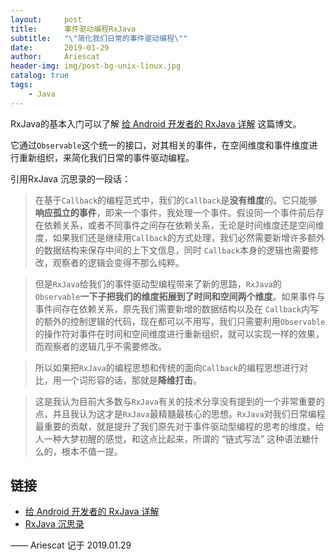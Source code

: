 ```yaml
---
layout:     post
title:      事件驱动编程RxJava
subtitle:   "\"简化我们日常的事件驱动编程\""
date:       2019-01-29
author:     Ariescat
header-img: img/post-bg-unix-linux.jpg
catalog: true
tags:
    - Java
---
```


RxJava的基本入门可以了解 [给 Android 开发者的 RxJava 详解](https://gank.io/post/560e15be2dca930e00da1083) 这篇博文。

它通过`Observable`这个统一的接口，对其相关的事件，在空间维度和事件维度进行重新组织，来简化我们日常的事件驱动编程。

引用RxJava 沉思录的一段话：
> 在基于`Callback`的编程范式中，我们的`Callback`是**没有维度**的。它只能够**响应孤立的事件**，即来一个事件，我处理一个事件。假设同一个事件前后存在依赖关系，或者不同事件之间存在依赖关系，无论是时间维度还是空间维度，如果我们还是继续用`Callback`的方式处理，我们必然需要新增许多额外的数据结构来保存中间的上下文信息，同时 `Callback`本身的逻辑也需要修改，观察者的逻辑会变得不那么纯粹。

> 但是`RxJava`给我们的事件驱动型编程带来了新的思路，`RxJava`的 `Observable`**一下子把我们的维度拓展到了时间和空间两个维度**。如果事件与事件间存在依赖关系，原先我们需要新增的数据结构以及在 `Callback`内写的额外的控制逻辑的代码，现在都可以不用写，我们只需要利用`Observable`的操作符对事件在时间和空间维度进行重新组织，就可以实现一样的效果，而观察者的逻辑几乎不需要修改。

> 所以如果把`RxJava`的编程思想和传统的面向`Callback`的编程思想进行对比，用一个词形容的话，那就是**降维打击**。

> 这是我认为目前大多数与`RxJava`有关的技术分享没有提到的一个非常重要的点，并且我认为这才是`RxJava`最精髓最核心的思想。`RxJava`对我们日常编程最重要的贡献，就是提升了我们原先对于事件驱动型编程的思考的维度，给人一种大梦初醒的感觉，和这点比起来，所谓的 “链式写法” 这种语法糖什么的，根本不值一提。

## 链接
- [给 Android 开发者的 RxJava 详解](https://gank.io/post/560e15be2dca930e00da1083)
- [RxJava 沉思录](https://www.jianshu.com/p/0255659d23f8)

—— Ariescat 记于 2019.01.29